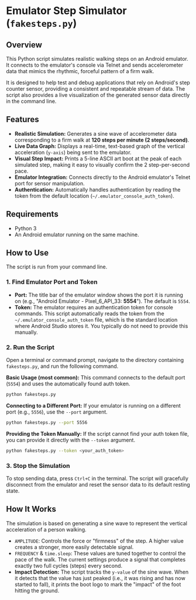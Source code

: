 # Emulator Step Simulator (`fakesteps.py`)

## Overview

This Python script simulates realistic walking steps on an Android emulator. It connects to the emulator's console via Telnet and sends accelerometer data that mimics the rhythmic, forceful pattern of a firm walk.

It is designed to help test and debug applications that rely on Android's step counter sensor, providing a consistent and repeatable stream of data. The script also provides a live visualization of the generated sensor data directly in the command line.

## Features

*   **Realistic Simulation:** Generates a sine wave of accelerometer data corresponding to a firm walk at **120 steps per minute (2 steps/second)**.
*   **Live Data Graph:** Displays a real-time, text-based graph of the vertical acceleration (`y-axis`) being sent to the emulator.
*   **Visual Step Impact:** Prints a 5-line ASCII art boot at the peak of each simulated step, making it easy to visually confirm the 2 step-per-second pace.
*   **Emulator Integration:** Connects directly to the Android emulator's Telnet port for sensor manipulation.
*   **Authentication:** Automatically handles authentication by reading the token from the default location (`~/.emulator_console_auth_token`).

## Requirements

*   Python 3
*   An Android emulator running on the same machine.

## How to Use

The script is run from your command line.

### 1. Find Emulator Port and Token

*   **Port:** The title bar of the emulator window shows the port it is running on (e.g., "Android Emulator - Pixel_6_API_33: **5554**"). The default is `5554`.
*   **Token:** The emulator requires an authentication token for console commands. This script automatically reads the token from the `~/.emulator_console_auth_token` file, which is the standard location where Android Studio stores it. You typically do not need to provide this manually.

### 2. Run the Script

Open a terminal or command prompt, navigate to the directory containing `fakesteps.py`, and run the following command.

**Basic Usage (most common):**
This command connects to the default port (`5554`) and uses the automatically found auth token.

```bash
python fakesteps.py
```

**Connecting to a Different Port:**
If your emulator is running on a different port (e.g., `5556`), use the `--port` argument.

```bash
python fakesteps.py --port 5556
```

**Providing the Token Manually:**
If the script cannot find your auth token file, you can provide it directly with the `--token` argument.

```bash
python fakesteps.py --token <your_auth_token>
```

### 3. Stop the Simulation

To stop sending data, press `Ctrl+C` in the terminal. The script will gracefully disconnect from the emulator and reset the sensor data to its default resting state.

## How It Works

The simulation is based on generating a sine wave to represent the vertical acceleration of a person walking.

*   `AMPLITUDE`: Controls the force or "firmness" of the step. A higher value creates a stronger, more easily detectable signal.
*   `FREQUENCY` & `time.sleep`: These values are tuned together to control the pace of the walk. The current settings produce a signal that completes exactly two full cycles (steps) every second.
*   **Impact Detection:** The script tracks the `y-value` of the sine wave. When it detects that the value has just peaked (i.e., it was rising and has now started to fall), it prints the boot logo to mark the "impact" of the foot hitting the ground.
